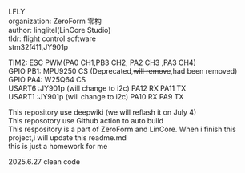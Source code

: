 LFLY  
organization: ZeroForm 零构  
author: linglitel(LinCore Studio)  
tldr: flight control software  
stm32f411,JY901p

TIM2: ESC PWM(PA0 CH1,PB3 CH2, PA2 CH3 ,PA3 CH4)  
GPIO PB1: MPU9250 CS (Deprecated,~~will remove~~,had been removed)  
GPIO PA4: W25Q64 CS  
USART6 :JY901p (will change to i2c) PA12 RX PA11 TX  
USART1 :JY901p (will change to i2c) PA10 RX PA9 TX  

This repository use deepwiki (we will reflash it on July 4)  
This reposotory use Github action to auto build  
This respository is a part of ZeroForm and LinCore.
When i finish this project,i will update this readme.md  
this is just a homework for me

2025.6.27 clean code